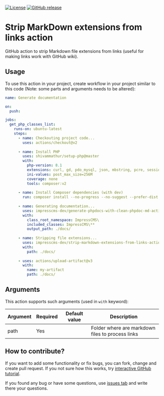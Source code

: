 [![License](https://img.shields.io/github/license/impresscms-dev/strip-markdown-extensions-from-links-action.svg)](LICENSE)
[![GitHub release](https://img.shields.io/github/release/impresscms-dev/strip-markdown-extensions-from-links-action.svg)](https://github.com/impresscms-dev/strip-markdown-extensions-from-links-action/releases)

# Strip MarkDown extensions from links action

GitHub action to strip Markdown file extensions from links (useful for making links work with GitHub wiki).

## Usage

To use this action in your project, create workflow in your project similar to this code (Note: some parts and arguments needs to be altered):
```yaml
name: Generate documentation

on:
  push:

jobs:
  get_php_classes_list:
    runs-on: ubuntu-latest
    steps:
      - name: Checkouting project code...
        uses: actions/checkout@v2
        
      - name: Install PHP
        uses: shivammathur/setup-php@master
        with:
          php-version: 8.1
          extensions: curl, gd, pdo_mysql, json, mbstring, pcre, session
          ini-values: post_max_size=256M
          coverage: none
          tools: composer:v2
          
      - name: Install Composer dependencies (with dev)
        run: composer install --no-progress --no-suggest --prefer-dist --optimize-autoloader       
          
      - name: Generating documentation...
        uses: impresscms-dev/generate-phpdocs-with-clean-phpdoc-md-action@v0.1.4
        with:
          class_root_namespace: ImpressCMS\
          included_classes: ImpressCMS\**
          output_path: ./docs/
          
      - name: Stripping file extensions...
        uses: impresscms-dev/strip-markdown-extensions-from-links-action@v0.3
        with:
          path: ./docs/
          
      - uses: actions/upload-artifact@v3
        with:
          name: my-artifact
          path: ./docs/
```

## Arguments

This action supports such arguments (used in `with` keyword):

| Argument    | Required | Default value        | Description                       |
|-------------|----------|----------------------|-----------------------------------|
| path | Yes      |                      | Folder where are markdown files to process links |

## How to contribute?

If you want to add some functionality or fix bugs, you can fork, change and create pull request. If you not sure how this works, try [interactive GitHub tutorial](https://skills.github.com).

If you found any bug or have some questions, use [issues tab](https://github.com/impresscms-dev/strip-markdown-extensions-from-links-action/issues) and write there your questions.
